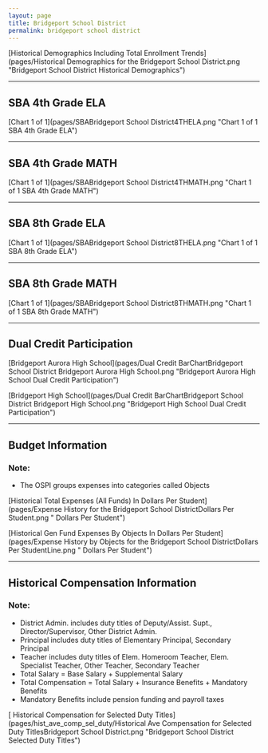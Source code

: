 ```yaml
---
layout: page
title: Bridgeport School District
permalink: bridgeport school district
---
```



[Historical Demographics Including Total Enrollment Trends](pages/Historical Demographics for the Bridgeport School District.png "Bridgeport School District Historical Demographics")

___

## SBA 4th Grade ELA

[Chart 1 of 1](pages/SBABridgeport School District4THELA.png "Chart 1 of 1 SBA 4th Grade ELA")


___

## SBA 4th Grade MATH

[Chart 1 of 1](pages/SBABridgeport School District4THMATH.png "Chart 1 of 1 SBA 4th Grade MATH")


___

## SBA 8th Grade ELA

[Chart 1 of 1](pages/SBABridgeport School District8THELA.png "Chart 1 of 1 SBA 8th Grade ELA")


___

## SBA 8th Grade MATH

[Chart 1 of 1](pages/SBABridgeport School District8THMATH.png "Chart 1 of 1 SBA 8th Grade MATH")


___

## Dual Credit Participation

[Bridgeport Aurora High School](pages/Dual Credit BarChartBridgeport School District Bridgeport Aurora High School.png "Bridgeport Aurora High School Dual Credit Participation")

[Bridgeport High School](pages/Dual Credit BarChartBridgeport School District Bridgeport High School.png "Bridgeport High School Dual Credit Participation")


___

## Budget Information
### Note:
- The OSPI groups expenses into categories called Objects

[Historical Total Expenses (All Funds) In Dollars Per Student](pages/Expense History for the Bridgeport School DistrictDollars Per Student.png " Dollars Per Student")

[Historical Gen Fund Expenses By Objects In Dollars Per Student](pages/Expense History by Objects for the Bridgeport School DistrictDollars Per StudentLine.png " Dollars Per Student")


___

## Historical Compensation Information
### Note:
- District Admin. includes duty titles of Deputy/Assist. Supt., Director/Supervisor, Other District Admin.
- Principal includes duty titles of Elementary Principal, Secondary Principal
- Teacher includes duty titles of Elem. Homeroom Teacher, Elem. Specialist Teacher, Other Teacher, Secondary Teacher
- Total Salary = Base Salary + Supplemental Salary
- Total Compensation = Total Salary + Insurance Benefits + Mandatory Benefits
- Mandatory Benefits include pension funding and payroll taxes

[ Historical Compensation for Selected Duty Titles](pages/hist_ave_comp_sel_duty/Historical Ave Compensation for Selected Duty TitlesBridgeport School District.png "Bridgeport School District Selected Duty Titles")

